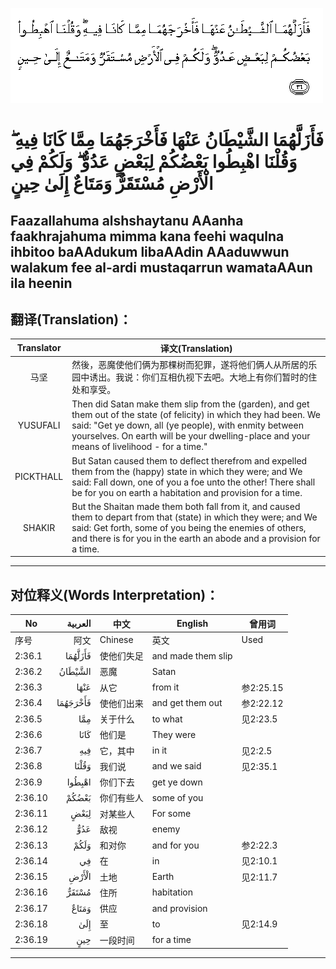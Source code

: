 ![002:036](images/002_036.gif)

#  فَأَزَلَّهُمَا الشَّيْطَانُ عَنْهَا فَأَخْرَجَهُمَا مِمَّا كَانَا فِيهِ ۖ وَقُلْنَا اهْبِطُوا بَعْضُكُمْ لِبَعْضٍ عَدُوٌّ ۖ وَلَكُمْ فِي الْأَرْضِ مُسْتَقَرٌّ وَمَتَاعٌ إِلَىٰ حِينٍ 

## Faazallahuma alshshaytanu AAanha faakhrajahuma mimma kana feehi waqulna ihbitoo baAAdukum libaAAdin AAaduwwun walakum fee al-ardi mustaqarrun wamataAAun ila heenin

## 翻译(Translation)：

| Translator | 译文(Translation)                                            |
| :--------: | ------------------------------------------------------------ |
|    马坚    | 然後，恶魔使他们俩为那棵树而犯罪，遂将他们俩人从所居的乐园中诱出。我说：你们互相仇视下去吧。大地上有你们暂时的住处和享受。 |
|  YUSUFALI  | Then did Satan make them slip from the (garden), and get them out of the state (of felicity) in which they had been. We said: "Get ye down, all (ye people), with enmity between yourselves. On earth will be your dwelling-place and your means of livelihood - for a time." |
| PICKTHALL  | But Satan caused them to deflect therefrom and expelled them from the (happy) state in which they were; and We said: Fall down, one of you a foe unto the other! There shall be for you on earth a habitation and provision for a time. |
|   SHAKIR   | But the Shaitan made them both fall from it, and caused them to depart from that (state) in which they were; and We said: Get forth, some of you being the enemies of others, and there is for you in the earth an abode and a provision for a time. |

---

## 对位释义(Words Interpretation)：

| No      |  العربية | 中文       | English            | 曾用词    |
| ------- | -------: | ---------- | ------------------ | --------- |
| 序号    |     阿文 | Chinese    | 英文               | Used      |
| 2:36.1  |  فَأَزَلَّهُمَا | 使他们失足 | and made them slip |           |
| 2:36.2  |  الشَّيْطَانُ | 恶魔       | Satan              |           |
| 2:36.3  |     عَنْهَا | 从它       | from it            | 参2:25.15 |
| 2:36.4  | فَأَخْرَجَهُمَا | 使他们出来 | and get them out   | 参2:22.12 |
| 2:36.5  |      مِمَّا | 关于什么   | to what            | 见2:23.5  |
| 2:36.6  |     كَانَا | 他们是     | They were          |           |
| 2:36.7  |      فِيهِ | 它，其中   | in it              | 见2:2.5   |
| 2:36.8  |    وَقُلْنَا | 我们说     | and we said        | 见2:35.1  |
| 2:36.9  |   اهْبِطُوا | 你们下去   | get ye down        |           |
| 2:36.10 |    بَعْضُكُمْ | 你们有些人 | some of you        |           |
| 2:36.11 |     لِبَعْضٍ | 对某些人   | For some           |           |
| 2:36.12 |      عَدُوٌّ | 敌视       | enemy              |           |
| 2:36.13 |     وَلَكُمْ | 和对你     | and for you        | 参2:22.3  |
| 2:36.14 |       فِي | 在         | in                 | 见2:10.1  |
| 2:36.15 |    الْأَرْضِ | 土地       | Earth              | 见2:11.7  |
| 2:36.16 |    مُسْتَقَرٌّ | 住所       | habitation         |           |
| 2:36.17 |    وَمَتَاعٌ | 供应       | and provision      |           |
| 2:36.18 |      إِلَىٰ | 至         | to                 | 见2:14.9  |
| 2:36.19 |      حِينٍ | 一段时间   | for a time         |           |

---
